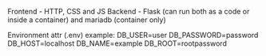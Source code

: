 Frontend - HTTP, CSS and JS
Backend - Flask (can run both as a code or inside a container) and mariadb (container only)

Environment attr (.env) example:
  DB_USER=user
  DB_PASSWORD=password
  DB_HOST=localhost
  DB_NAME=example
  DB_ROOT=rootpassword
